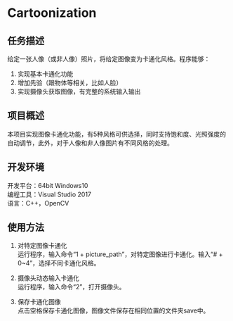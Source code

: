 # Cartoonization
## 任务描述
给定一张人像（或非人像）照片，将给定图像变为卡通化风格。程序能够：    
1. 实现基本卡通化功能
2. 增加先验（跟物体等相关，比如人脸）
3. 实现摄像头获取图像，有完整的系统输入输出

## 项目概述
本项目实现图像卡通化功能，有5种风格可供选择，同时支持饱和度、光照强度的自动调节，此外，对于人像和非人像图片有不同风格的处理。

## 开发环境
开发平台：64bit Windows10    
编程工具：Visual Studio 2017  
语言：C++，OpenCV

## 使用方法
1. 对特定图像卡通化  
  运行程序，输入命令“1 + picture_path”，对特定图像进行卡通化。输入“# + 0~4”，选择不同卡通化风格。

2. 摄像头动态输入卡通化  
  运行程序，输入命令“2”，打开摄像头。

3. 保存卡通化图像  
  点击空格保存卡通化图像，图像文件保存在相同位置的文件夹save中。
